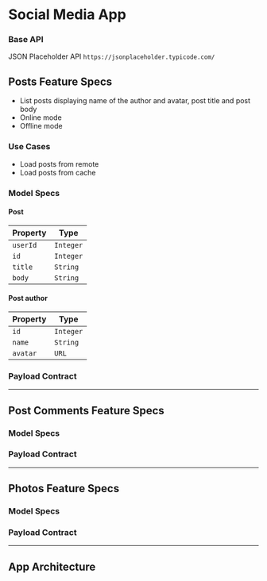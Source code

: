 # Social Media App

### Base API
JSON Placeholder API ```https://jsonplaceholder.typicode.com/```

## Posts Feature Specs

- List posts displaying name of the author and avatar, post title and post body
- Online mode
- Offline mode

### Use Cases

- Load posts from remote
- Load posts from cache


### Model Specs
#### Post

| Property          | Type                |
|-------------------|---------------------|
| `userId`          | `Integer`           |
| `id`              | `Integer`           |
| `title`           | `String`            |
| `body`            | `String`            |

#### Post author

| Property          | Type                |
|-------------------|---------------------|
| `id`              | `Integer`           |
| `name`            | `String`            |
| `avatar`          | `URL`               |

### Payload Contract

---

## Post Comments Feature Specs

### Model Specs
### Payload Contract

---

## Photos Feature Specs

### Model Specs
### Payload Contract

---

## App Architecture
